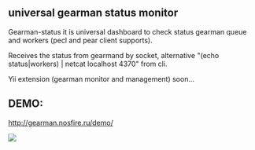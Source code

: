 universal gearman status monitor
--------------

Gearman-status it is universal dashboard to check status gearman queue and workers (pecl and pear client supports).

Receives the status from gearmand by socket, alternative "(echo status|workers) | netcat localhost 4370" from cli.

Yii extension (gearman monitor and management) soon...

DEMO:
--------------
http://gearman.nosfire.ru/demo/

![](http://files.nosfire.ru/i/3609c0bb26b034e41ba67095f9f92ef0.png)
